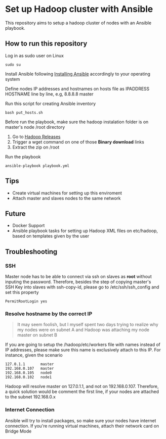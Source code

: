 # Set up Hadoop cluster with Ansible

This repository aims to setup a hadoop cluster of nodes with an Ansible playbook.

## How to run this repository

Log in as sudo user on Linux

```
sudo su
```

Install Ansible following [Installing Ansible](https://docs.ansible.com/ansible/latest/installation_guide/intro_installation.html) accordingly to your operating system

Define nodes IP addresses and hostnames on hosts file as IPADDRESS HOSTNAME line by line, e.g, 8.8.8.8 master

Run this script for creating Ansible inventory

```
bash put_hosts.sh
```

Before run the playbook, make sure the hadoop instalation folder is on master's node /root directory

1. Go to [Hadoop Releases](https://hadoop.apache.org/releases.html)
2. Trigger a wget command on one of those **Binary download** links
3. Extract the zip on /root

Run the playbook

```
ansible-playbook playbook.yml
```

## Tips

- Create virtual machines for setting up this enviroment
- Attach master and slaves nodes to the same network

## Future

- Docker Support
- Ansible playbook tasks for setting up Hadoop XML files on etc/hadoop, based on templates given by the user

## Troubleshooting

### SSH

Master node has to be able to connect via ssh on slaves as **root** without inputing the password. Therefore, besides the step of copying master's SSH Key into slaves with ssh-copy-id, please go to /etc/ssh/ssh_config and set this property

```
PermitRootLogin yes
```

### Resolve hostname by the correct IP

> It may seem foolish, but I myself spent two days trying to realize why my nodes were on subnet A and Hadoop was attaching my node master on subnet B

If you are going to setup the /hadoop/etc/workers file with names instead of IP addresses, please make sure this name is exclusively attach to this IP. For instance, given the scenario

```
127.0.1.1       master
192.168.0.107   master
192.168.0.105   node0
192.168.0.102   node1
```

Hadoop will resolve master on 127.0.1.1, and not on 192.168.0.107. Therefore, a quick solution would be comment the first line, if your nodes are attached to the subnet 192.168.0.x

### Internet Connection

Ansible will try to install packages, so make sure your nodes have internet connection. If you're running virtual machines, attach their network card on Bridge Mode